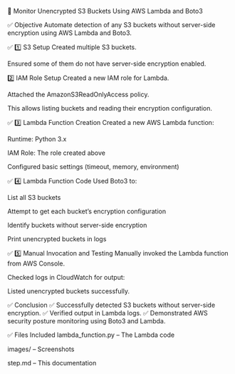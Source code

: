 🔐 Monitor Unencrypted S3 Buckets Using AWS Lambda and Boto3 

✅ Objective
Automate detection of any S3 buckets without server-side encryption using AWS Lambda and Boto3. 

✅ 1️⃣ S3 Setup
Created multiple S3 buckets.

Ensured some of them do not have server-side encryption enabled. 

 2️⃣ IAM Role Setup
Created a new IAM role for Lambda.

Attached the AmazonS3ReadOnlyAccess policy.

This allows listing buckets and reading their encryption configuration. 


✅ 3️⃣ Lambda Function Creation
Created a new AWS Lambda function:

Runtime: Python 3.x

IAM Role: The role created above

Configured basic settings (timeout, memory, environment) 


✅ 4️⃣ Lambda Function Code
Used Boto3 to:

List all S3 buckets

Attempt to get each bucket’s encryption configuration

Identify buckets without server-side encryption

Print unencrypted buckets in logs 


✅ 5️⃣ Manual Invocation and Testing
Manually invoked the Lambda function from AWS Console.

Checked logs in CloudWatch for output:

Listed unencrypted buckets successfully. 


✅ Conclusion
✅ Successfully detected S3 buckets without server-side encryption.
✅ Verified output in Lambda logs.
✅ Demonstrated AWS security posture monitoring using Boto3 and Lambda. 

✅ Files Included
lambda_function.py – The Lambda code

images/ – Screenshots

step.md – This documentation